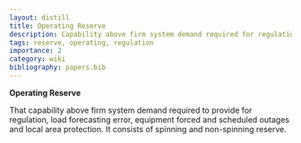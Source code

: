 ```yaml
---
layout: distill
title: Operating Reserve
description: Capability above firm system demand required for regulation, load forecasting error, and outages.
tags: reserve, operating, regulation
importance: 2
category: wiki
bibliography: papers.bib
---
```


**Operating Reserve** <d-cite key="nerc2024glossary"></d-cite>

That capability above firm system demand required to provide for regulation, load forecasting error, equipment forced and scheduled outages and local area protection.
It consists of spinning and non-spinning reserve.
